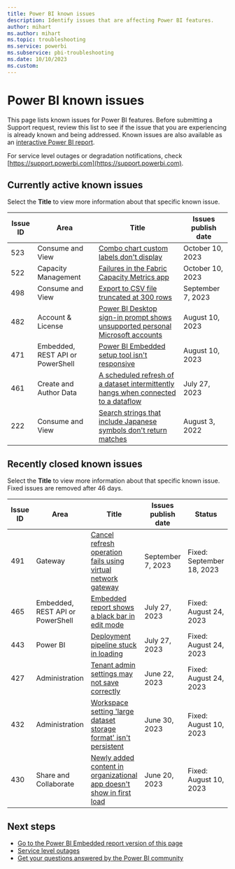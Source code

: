 ```yaml
---
title: Power BI known issues
description: Identify issues that are affecting Power BI features. 
author: mihart
ms.author: mihart
ms.topic: troubleshooting    
ms.service: powerbi
ms.subservice: pbi-troubleshooting
ms.date: 10/10/2023
ms.custom:  
---
```


# Power BI known issues

This page lists known issues for Power BI features. Before submitting a Support request, review this list to see if the issue that you are experiencing is already known and being addressed. Known issues are also available as an [interactive Power BI report](https://support.fabric.microsoft.com/en-US/known-issues/).

For service level outages or degradation notifications, check [https://support.powerbi.com](https://support.powerbi.com).  

## Currently active known issues

Select the **Title** to view more information about that specific known issue.

|  Issue ID |  Area                              |  Title  |  Issues publish date |  
|-----------|------------------------------------|---------|----------------------|
|  523      |  Consume and View  |  [Combo chart custom labels don't display](known-issue-523-combo-chart-custom-labels-dont-display.md)    | October 10, 2023  |
|  522      |  Capacity Management  |  [Failures in the Fabric Capacity Metrics app](known-issue-522-failures-fabric-capacity-metrics-app.md)    | October 10, 2023  |
|  498      |  Consume and View  |  [Export to CSV file truncated at 300 rows](known-issue-498-export-csv-file-truncated-300-rows.md)    | September 7, 2023  |
|  482      |  Account & License  |  [Power BI Desktop sign-in prompt shows unsupported personal Microsoft accounts](known-issue-482-desktop-sign-in-prompt-shows-unsupported-personal-microsoft-accounts.md)    | August 10, 2023  |
|  471      |  Embedded, REST API or PowerShell  |  [Power BI Embedded setup tool isn't responsive](known-issue-471-embedded-setup-tool-isnt-responsive.md)    | August 10, 2023  |
|  461      |  Create and Author Data            |  [A scheduled refresh of a dataset intermittently hangs when connected to a dataflow](known-issue-461-scheduled-refresh-dataset-hangs.md)    | July 27, 2023  |
|  222      |  Consume and View                  |  [Search strings that include Japanese symbols don't return matches](known-issue-222-search-strings-japanese-symbols-dont-work.md)   |  August 3, 2022  |

## Recently closed known issues

Select the **Title** to view more information about that specific known issue. Fixed issues are removed after 46 days.

|  Issue ID |  Area                              |  Title           |  Issues publish date |  Status  |
|-----------|------------------------------------|------------------|---------------------|-----------|
|  491      |  Gateway  |  [Cancel refresh operation fails using virtual network gateway](known-issue-491-cancel-refresh-operation-fails-using-virtual-network-gateway.md)    | September 7, 2023  | Fixed: September 18, 2023 |
|  465      |  Embedded, REST API or PowerShell  |  [Embedded report shows a black bar in edit mode](known-issue-465-embedded-report-shows-black-bar.md)    | July 27, 2023  | Fixed: August 24, 2023 |
|  443      |  Power BI                    |   [Deployment pipeline stuck in loading](known-issue-443-deployment-pipeline-stuck-loading.md)    | July 27, 2023  | Fixed: August 24, 2023 |
|  427      |  Administration                    |  [Tenant admin settings may not save correctly](known-issue-427-tenant-admin-settings-may-not-save-correctly.md)    | June 22, 2023  | Fixed: August 24, 2023 |
|  432      |  Administration                    |  [Workspace setting 'large dataset storage format' isn't persistent](known-issue-432-workspace-setting-large-dataset-storage-format-not-persistent.md)    | June 30, 2023  | Fixed: August 10, 2023 |
|  430      |  Share and Collaborate             |  [Newly added content in organizational app doesn't show in first load](known-issue-430-newly-added-content-org-app-doesnt-show.md)   |  June 20, 2023  | Fixed: August 10, 2023 |

## Next steps

- [Go to the Power BI Embedded report version of this page](https://support.fabric.microsoft.com/known-issues/)
- [Service level outages](https://support.powerbi.com)
- [Get your questions answered by the Power BI community](https://community.powerbi.com)

